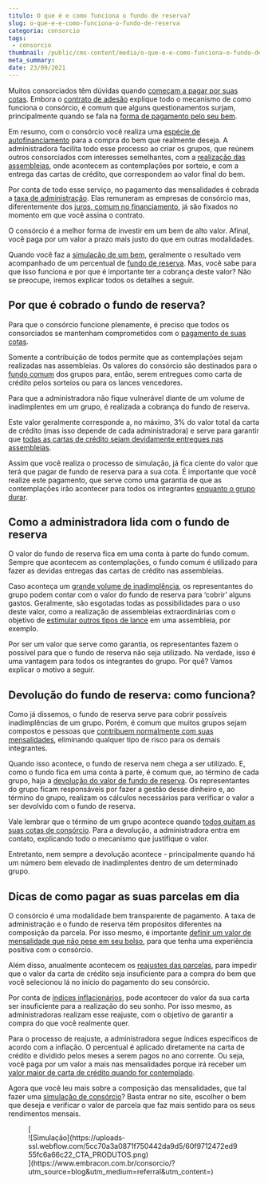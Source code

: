```yaml
---
titulo: O que é e como funciona o fundo de reserva?
slug: o-que-e-e-como-funciona-o-fundo-de-reserva
categoria: consorcio
tags:
 - consorcio
thumbnail: /public/cms-content/media/o-que-e-e-como-funciona-o-fundo-de-reserva.jpg
meta_summary: 
date: 23/09/2021
---
```

Muitos consorciados têm dúvidas quando [começam a pagar por suas cotas](https://www.embracon.com.br/blog/o-que-e-uma-cota-de-consorcio). Embora o [contrato de adesão](https://www.embracon.com.br/blog/saiba-o-que-avaliar-antes-de-assinar-um-contrato-de-consorcio) explique todo o mecanismo de como funciona o consórcio, é comum que alguns questionamentos surjam, principalmente quando se fala na [forma de pagamento pelo seu bem](https://www.embracon.com.br/blog/5-formas-de-pagamento-de-um-carro).

Em resumo, com o consórcio você realiza uma [espécie de autofinanciamento](https://www.embracon.com.br/blog/autofinanciamento-o-que-e-e-como-um-consorcio-pode-ajuda-lo) para a compra do bem que realmente deseja. A administradora facilita todo esse processo ao criar os grupos, que reúnem outros consorciados com interesses semelhantes, com a [realização das assembleias](https://www.embracon.com.br/blog/assembleia-de-consorcio-como-funciona), onde acontecem as contemplações por sorteio, e com a entrega das cartas de crédito, que correspondem ao valor final do bem.

Por conta de todo esse serviço, no pagamento das mensalidades é cobrada a [taxa de administração](https://www.embracon.com.br/blog/como-funciona-a-taxa-de-administracao-de-um-consorcio). Elas remuneram as empresas de consórcio mas, diferentemente dos [juros, comum no financiamento](https://www.embracon.com.br/blog/entenda-quais-sao-as-6-maiores-desvantagens-do-financiamento?e4486b43_page=13), já são fixados no momento em que você assina o contrato.

O consórcio é a melhor forma de investir em um bem de alto valor. Afinal, você paga por um valor a prazo mais justo do que em outras modalidades.

Quando você faz a [simulação de um bem](https://www.embracon.com.br/blog/descubra-como-fazer-uma-simulacao-no-consorcio), geralmente o resultado vem acompanhado de um percentual de [fundo de reserva](https://www.embracon.com.br/blog/entenda-como-funciona-a-devolucao-do-fundo-de-reserva). Mas, você sabe para que isso funciona e por que é importante ter a cobrança deste valor? Não se preocupe, iremos explicar todos os detalhes a seguir.

Por que é cobrado o fundo de reserva? 
--------------------------------------

Para que o consórcio funcione plenamente, é preciso que todos os consorciados se mantenham comprometidos com o [pagamento de suas cotas](https://www.embracon.com.br/blog/qual-o-valor-ideal-da-parcela-mensal-de-um-consorcio).

Somente a contribuição de todos permite que as contemplações sejam realizadas nas assembleias. Os valores do consórcio são destinados para o [fundo comum](https://www.embracon.com.br/conhecaoconsorcio/o-que-e-o-fundo-de-aquisicao-ou-fundo-comum-do-consorcio) dos grupos para, então, serem entregues como carta de crédito pelos sorteios ou para os lances vencedores.

Para que a administradora não fique vulnerável diante de um volume de inadimplentes em um grupo, é realizada a cobrança do fundo de reserva.

Este valor geralmente corresponde a, no máximo, 3% do valor total da carta de crédito (mas isso depende de cada administradora) e serve para garantir que [todas as cartas de crédito sejam devidamente entregues nas assembleias](https://www.embracon.com.br/blog/o-que-e-a-carta-de-credito-como-funciona-e-como-usar).

Assim que você realiza o processo de simulação, já fica ciente do valor que terá que pagar de fundo de reserva para a sua cota. É importante que você realize este pagamento, que serve como uma garantia de que as contemplações irão acontecer para todos os integrantes [enquanto o grupo durar](https://www.embracon.com.br/blog/como-funciona-o-encerramento-do-grupo-de-um-consorcio).

Como a administradora lida com o fundo de reserva 
--------------------------------------------------

O valor do fundo de reserva fica em uma conta à parte do fundo comum. Sempre que acontecem as contemplações, o fundo comum é utilizado para fazer as devidas entregas das cartas de crédito nas assembleias.

Caso aconteça um [grande volume de inadimplência](https://www.embracon.com.br/blog/nao-consigo-pagar-meu-consorcio-e-agora), os representantes do grupo podem contar com o valor do fundo de reserva para ‘cobrir’ alguns gastos. Geralmente, são esgotadas todas as possibilidades para o uso deste valor, como a realização de assembleias extraordinárias com o objetivo de [estimular outros tipos de lance](https://www.embracon.com.br/blog/como-funcionam-os-tipos-de-lances-no-consorcio) em uma assembleia, por exemplo.

Por ser um valor que serve como garantia, os representantes fazem o possível para que o fundo de reserva não seja utilizado. Na verdade, isso é uma vantagem para todos os integrantes do grupo. Por quê? Vamos explicar o motivo a seguir.

Devolução do fundo de reserva: como funciona? 
----------------------------------------------

Como já dissemos, o fundo de reserva serve para cobrir possíveis inadimplências de um grupo. Porém, é comum que muitos grupos sejam compostos e pessoas que [contribuem normalmente com suas mensalidades](https://www.embracon.com.br/blog/como-e-feito-o-pagamento-da-parcela-do-consorcio), eliminando qualquer tipo de risco para os demais integrantes.

Quando isso acontece, o fundo de reserva nem chega a ser utilizado. E, como o fundo fica em uma conta à parte, é comum que, ao término de cada grupo, haja a [devolução do valor de fundo de reserva](https://www.embracon.com.br/blog/entenda-como-funciona-a-devolucao-do-fundo-de-reserva). Os representantes do grupo ficam responsáveis por fazer a gestão desse dinheiro e, ao término do grupo, realizam os cálculos necessários para verificar o valor a ser devolvido com o fundo de reserva.

Vale lembrar que o término de um grupo acontece quando [todos quitam as suas cotas de consórcio](https://www.embracon.com.br/blog/como-quitar-a-cota-de-consorcio). Para a devolução, a administradora entra em contato, explicando todo o mecanismo que justifique o valor.

Entretanto, nem sempre a devolução acontece - principalmente quando há um número bem elevado de inadimplentes dentro de um determinado grupo.

Dicas de como pagar as suas parcelas em dia 
--------------------------------------------

O consórcio é uma modalidade bem transparente de pagamento. A taxa de administração e o fundo de reserva têm propósitos diferentes na composição da parcela. Por isso mesmo, é importante [definir um valor de mensalidade que não pese em seu bolso](https://www.embracon.com.br/blog/quanto-preciso-pagar-para-fazer-um-consorcio), para que tenha uma experiência positiva com o consórcio.

Além disso, anualmente acontecem os [reajustes das parcelas](https://www.embracon.com.br/blog/reajuste-do-consorcio-entenda), para impedir que o valor da carta de crédito seja insuficiente para a compra do bem que você selecionou lá no início do pagamento do seu consórcio.

Por conta de [índices inflacionários](https://www.embracon.com.br/blog/entenda-a-importancia-da-taxa-selic-e-da-inflacao), pode acontecer do valor da sua carta ser insuficiente para a realização do seu sonho. Por isso mesmo, as administradoras realizam esse reajuste, com o objetivo de garantir a compra do que você realmente quer.

Para o processo de reajuste, a administradora segue índices específicos de acordo com a inflação. O percentual é aplicado diretamente na carta de crédito e dividido pelos meses a serem pagos no ano corrente. Ou seja, você paga por um valor a mais nas mensalidades porque irá receber um [valor maior de carta de crédito quando for contemplado](https://www.embracon.com.br/blog/saiba-o-que-fazer-quando-for-contemplado-no-consorcio).

Agora que você leu mais sobre a composição das mensalidades, que tal fazer uma [simulação de consórcio](https://www.embracon.com.br/)? Basta entrar no site, escolher o bem que deseja e verificar o valor de parcela que faz mais sentido para os seus rendimentos mensais.

<figure class="w-richtext-figure-type-image w-richtext-align-center">[<div>![Simulação](https://uploads-ssl.webflow.com/5cc70a3a0871f750442da9d5/60f9712472ed955fc6a66c22_CTA_PRODUTOS.png)</div>](https://www.embracon.com.br/consorcio/?utm_source=blog&utm_medium=referral&utm_content=)</figure>
